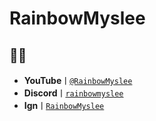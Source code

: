 # RainbowMyslee
## 🌈💊
- **YouTube**ㅣ[`@RainbowMyslee`](https://www.youtube.com/@RainbowMyslee)
- **Discord**ㅣ[`rainbowmyslee`](https://dsc.gg/5k5r)
- **Ign**ㅣ[`RainbowMyslee`](https://ko.namemc.com/profile/RainbowMyslee.1)
